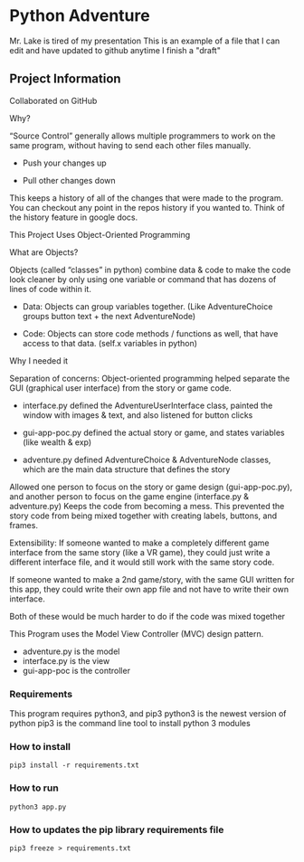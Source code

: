 # Python Adventure
Mr. Lake is tired of my presentation
This is an example of a file that I can edit and have updated to github anytime I finish a "draft"

## Project Information

Collaborated on GitHub

Why?

“Source Control” generally allows multiple programmers to work on the same program, without having to send each other files manually. 
- Push your changes up

- Pull other changes down

This keeps a history of all of the changes that were made to the program. You can checkout any point in the repos history if you wanted to. Think of the history feature in google docs.

This Project Uses Object-Oriented Programming

What are Objects?

Objects (called “classes” in python) combine data & code to make the code look cleaner by only using one variable or command that has dozens of lines of code within it.

- Data: Objects can group variables together. (Like AdventureChoice groups button text + the next AdventureNode)

- Code: Objects can store code methods / functions as well, that have access to that data. (self.x variables in python)

Why I needed it

Separation of concerns: Object-oriented programming helped separate the GUI (graphical user interface) from the story or game code.

- interface.py defined the AdventureUserInterface class, painted the window with images & text, and also listened for button clicks

- gui-app-poc.py defined the actual story or game, and states variables (like wealth & exp) 

- adventure.py defined AdventureChoice & AdventureNode classes, which are the main data structure that defines the story

Allowed one person to focus on the story or game design (gui-app-poc.py), and another person to focus on the game engine (interface.py & adventure.py)
Keeps the code from becoming a mess. This prevented the story code from being mixed together with creating labels, buttons, and frames.

Extensibility: 
If someone wanted to make a completely different game interface from the same story (like a VR game), they could just write a different interface file, and it would still work with the same story code.

If someone wanted to make a 2nd game/story, with the same GUI written for this app, they could write their own app file and not have to write their own interface.

Both of these would be much harder to do if the code was mixed together

This Program uses the Model View Controller (MVC) design pattern.

- adventure.py is the model
- interface.py is the view
- gui-app-poc is the controller


### Requirements

This program requires python3, and pip3
python3 is the newest version of python
pip3 is the command line tool to install python 3 modules

### How to install

`pip3 install -r requirements.txt`

### How to run

`python3 app.py`

### How to updates the pip library requirements file

`pip3 freeze > requirements.txt`